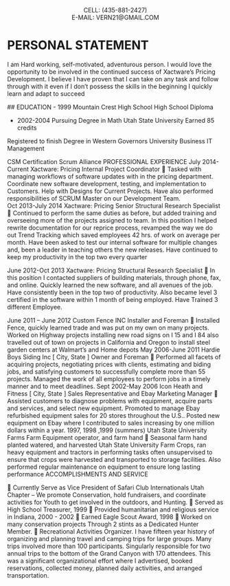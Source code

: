 <center>CELL: (435-881-2427)</center>

<center>E-MAIL: VERN21@GMAIL.COM</center>

# PERSONAL STATEMENT
<p>I am Hard working, self-motivated, adventurous person. I would love the opportunity to be involved in the continued success of Xactware’s Pricing Development.  I believe I have proven that I can take on any task and follow through with it even if I don’t possess the skills in the beginning I quickly learn and adapt to succeed</p>  
## EDUCATION 
- 1999 Mountain Crest High School High School Diploma
	
- 2002-2004  Pursuing Degree in Math Utah State University Earned 85 credits

Registered to finish Degree in                       Western Governors University
Business IT Management 

CSM Certification                                    Scrum Alliance
PROFESSIONAL EXPERIENCE
	July 2014-Current                                                     Xactware: Pricing
Internal Project Coordinator 
	Tasked with managing workflows of software updates with in the pricing department.  Coordinate new software development, testing, and implementation to Customers.  Help with Designs for Current Projects.  Have also performed responsibilities of SCRUM Master on our Development Team.    
Oct 2013-July 2014                                                     Xactware: Pricing
Senior Structural Research Specialist
	Continued to perform the same duties as before, but added training and overseeing more of the projects assigned to team.  In this position I helped rewrite documentation for our reprice process, revamped the way we do out Trend Tracking which saved employees 42 hrs. of work on average per month.  Have been asked to test our internal software for multiple changes and, been a leader in teaching others the new releases.  Have continued to keep my productivity in the top two every quarter 


June 2012-Oct 2013                                                     Xactware: Pricing
Structural Research Specialist
	In this position I contacted suppliers of building materials, through phone, fax, and online.  Quickly learned the new software, and all avenues of the job. Have consistently been in the top two of productivity.  Also became level 3 certified in the software within 1 month of being employed. Have Trained 3 different Employee.  

June 2011 – June 2012                                               Custom Fence INC
Installer and Foreman
	Installed Fence, quickly learned trade and was put on my own on many projects.  Worked on Highway projects installing new road signs on I 15 and I 84 also travelled out of town on projects in California and Oregon to install steel garden centers at Walmart’s and Home depots
May 2006-June 2011	Hardie Boys Siding Inc	[  City, State  ] 
Owner and Foreman
	Performed all facets of acquiring projects, negotiating prices with clients, estimating and biding jobs, and satisfying customers to successfully complete more than 55 projects.  Managed the work of all employees to perform jobs in a timely manner and to meet deadlines. 
Sept 2002-May 2006	Icon Heath and Fitness	[  City, State  ] 
Sales Representative and Ebay Marketing Manager
	Assisted customers to diagnose problems with equipment, acquire parts and services, and select new equipment.  Promoted to manage Ebay refurbished equipment sales for 20 stores throughout the U.S..   Posted new equipment on Ebay where I contributed to sales increasing by one million dollars within a year. 
1997, 1998 ,1999 (summers)                     Utah State University Farms
Farm Equipment operator, and farm hand
	Seasonal farm hand planted watered, and harvested Utah State University Farm Crops, ran heavy equipment and tractors in performing tasks often unsupervised to ensure that crops were harvested and transported to storage facilities.  Also performed regular maintenance on equipment to ensure long lasting performance 
ACCOMPLISHMENTS AND SERVICE
 
	Currently Serve as Vice President of Safari Club Internationals Utah Chapter – We promote Conservation, hold fundraisers, and coordinate activities for Youth to get involved in the outdoors, and Hunting. 
	Served as High School  Treasurer, 1999
	Provided humanitarian and religious service in Indiana, 2000 - 2002
	Earned Eagle Scout Award, 1998
	Worked on many conservation projects Through 2 stints as a Dedicated Hunter Member. 
	Recreational Activities Organizer.  I have fifteen year history of organizing and planning travel and camping trips for large groups.  Many trips involved more than 100 participants.   Singularly responsible for two annual trips to the bottom of the Grand Canyon with 170 attendees. This was a significant organizational effort where I advertised, booked reservations, collected money, planned daily activities, and arranged transportation.


